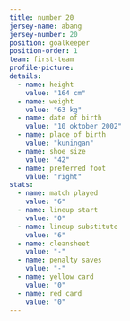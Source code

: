 ```yaml
---
title: number 20
jersey-name: abang
jersey-number: 20
position: goalkeeper
position-order: 1
team: first-team
profile-picture:
details:
  - name: height
    value: "164 cm"
  - name: weight
    value: "63 kg"
  - name: date of birth
    value: "10 oktober 2002"
  - name: place of birth
    value: "kuningan"
  - name: shoe size
    value: "42"
  - name: preferred foot
    value: "right"
stats:
  - name: match played
    value: "6"
  - name: lineup start
    value: "0"
  - name: lineup substitute
    value: "6"
  - name: cleansheet
    value: "-"
  - name: penalty saves
    value: "-"
  - name: yellow card
    value: "0"
  - name: red card
    value: "0"
---
```

